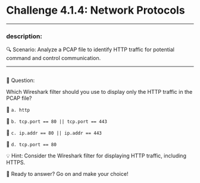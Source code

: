 # **Challenge 4.1.4: Network Protocols**

---

### **description:**

🔍 Scenario: Analyze a PCAP file to identify HTTP traffic for potential command and control communication.

---
```plaintext

```
🤔 Question:

Which Wireshark filter should you use to display only the HTTP traffic in the PCAP file?

🔘 ```a. http```

🔘 ```b. tcp.port == 80 || tcp.port == 443```

🔘 ```c. ip.addr == 80 || ip.addr == 443```

🔘 ```d. tcp.port == 80```

💡 Hint: Consider the Wireshark filter for displaying HTTP traffic, including HTTPS.

🚀 Ready to answer? Go on and make your choice!
